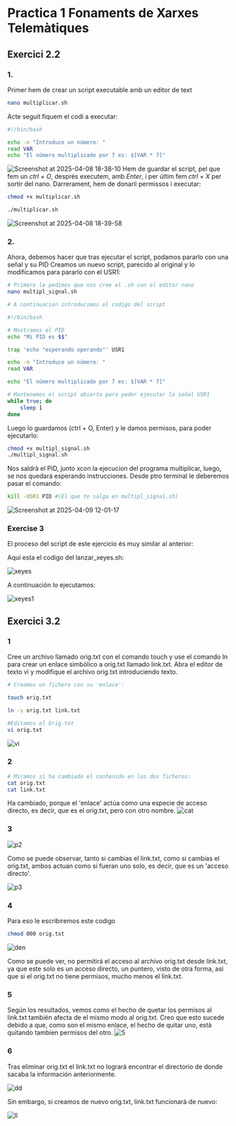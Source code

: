 # Practica 1 Fonaments de Xarxes Telemàtiques
## Exercici 2.2
### 1. 
Primer hem de crear un script executable amb un editor de text
```bash
nano multiplicar.sh
```
Acte seguit fiquem el codi a executar:

```bash
#!/bin/bash

echo -n "Introduce un número: "
read VAR
echo "El número multiplicado por 7 es: $[VAR * 7]"
```
![Screenshot at 2025-04-08 18-38-10](https://github.com/user-attachments/assets/cb287c27-6c63-46e3-9f45-2c90381526af)
Hem de guardar el script, pel que fem un _ctrl + O_, després executem, amb _Enter_, i per últim fem _ctrl + X_ per sortir del nano.
Darrerament, hem de donarli permissos i executar: 
```bash
chmod +x multiplicar.sh

./multiplicar.sh
```
![Screenshot at 2025-04-08 18-39-58](https://github.com/user-attachments/assets/a50a45d6-aa40-47f5-9568-175ff0c703a6)

### 2.
Ahora, debemos hacer que tras ejecutar el script, podamos pararlo con una señal y su PID
Creamos un nuevo script, parecido al original y lo modificamos para pararlo con el USR1:
``` bash
# Primero le pedimos que nos cree el .sh con el editor nano
nano multipl_signal.sh

# A continuacion introducimos el codigo del script

#!/bin/bash

# Mostramos el PID
echo "Mi PID es $$"

trap 'echo "esperando operando"' USR1

echo -n "Introduce un número: "
read VAR

echo "El número multiplicado por 7 es: $[VAR * 7]"

# Mantenemos el script abierto para poder ejecutar la señal USR1
while true; do
    sleep 1
done
```

Luego lo guardamos (ctrl + O, Enter) y le damos permisos, para poder ejecutarlo:

``` bash
chmod +x multipl_signal.sh
./multipl_signal.sh
```
Nos saldrà el PID, junto xcon la ejecucion del programa multiplicar, luego, se nos quedará esperando instrucciones.
Desde ptro terminal le deberemos pasar el comando:
```bash
kill -USR1 PID #(El que te salga en multipl_signal.sh)
```

![Screenshot at 2025-04-09 12-01-17](https://github.com/user-attachments/assets/e384795f-6bfe-41f6-9c38-e4a2f8ca2535)

### Exercise 3
El proceso del script de este ejercicio és muy similar al anterior:

Aquí esta el codigo del lanzar_xeyes.sh:

![xeyes](https://github.com/user-attachments/assets/99666fc7-4174-461b-bb08-aa12c8e8faf1)


A continuación lo ejecutamos:

![xeyes1](https://github.com/user-attachments/assets/e0ef4991-8ecb-45f4-a135-dfb605e654cf)


## Exercici 3.2
### 1
Cree un archivo llamado orig.txt con el comando touch y use el comando ln para crear un enlace simbólico a orig.txt llamado link.txt. Abra el editor de texto vi y modifique el archivo orig.txt introduciendo texto.
```bash
# Creamos un fichero con su 'enlace':

touch orig.txt

ln -s orig.txt link.txt

#Editamos el Orig.txt
vi orig.txt
```

![vi](https://github.com/user-attachments/assets/7811d740-4192-48c0-a32f-331d6a6743a3)

### 2

```bash
# Miramos si ha cambiado el contenido en los dos ficheros:
cat orig.txt
cat link.txt
```
Ha cambiado, porque el 'enlace' actúa como una especie de acceso directo, es decir, que es el orig.txt, pero con otro nombre.
![cat](https://github.com/user-attachments/assets/be9877a8-afff-4691-8b5a-f134bc11ea2f)


### 3
![p2](https://github.com/user-attachments/assets/4add7a11-446a-46ca-8366-0793461dd5d0)

Como se puede observar, tanto si cambias el link.txt, como si cambias el orig.txt, ambos actuan como si fueran uno solo, es decir, que es un 'acceso directo'.

![p3](https://github.com/user-attachments/assets/c5c1fe4b-a55d-4cfe-8ed3-cd5e0b6e446a)

### 4
Para eso le escribiremos este codigo 
```bash
chmod 000 orig.txt

```

![den](https://github.com/user-attachments/assets/2270ee25-7454-44d9-bd6b-c98ce8da8bfd)

Como se puede ver, no permitirá el acceso al archivo orig.txt desde link.txt, ya que este solo es un acceso directo, un puntero, visto de otra forma, así que si el orig.txt no tiene permisos, mucho menos el link.txt.


### 5
Según los resultados, vemos como el hecho de quetar los permisos al link.txt también afecta de el mismo modo al orig.txt.
Creo que esto sucede debido a que, como son el mismo enlace, el hecho de quitar uno, està quitando tambien permisos del otro.
![5](https://github.com/user-attachments/assets/580b7f53-e7b9-4e2a-b3b2-715ebc4fca80)


### 6 
Tras eliminar orig.txt el link.txt no logrará encontrar el directorio de donde sacaba la información anteriormente.

![dd](https://github.com/user-attachments/assets/1a3d7c02-192d-4671-a140-d33397de5b6a)

Sin embargo, si creamos de nuevo orig.txt, link.txt funcionará de nuevo:

![ll](https://github.com/user-attachments/assets/1b921fa9-8320-4386-a5ab-907a18f6a6fe)




